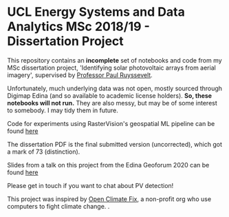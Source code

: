 # UCL Energy Systems and Data Analytics MSc 2018/19 - Dissertation Project

This repository contains an **incomplete** set of notebooks and code from my MSc dissertation project, 'Identifying solar photovoltaic arrays from aerial imagery', supervised by [Professor Paul Ruyssevelt](https://www.ucl.ac.uk/bartlett/energy/prof-paul-ruyssevelt).

Unfortunately, much underlying data was not open, mostly sourced through Digimap Edina (and so available to academic license holders). **So, these notebooks will not run.**
They are also messy, but may be of some interest to somebody. I may tidy them in future. 

Code for experiments using RasterVision's geospatial ML pipeline can be found [here](https://github.com/Rabscuttler/raster-vision/tree/master/code)

The dissertation PDF is the final submitted version (uncorrected), which got a mark of 73 (distinction). 

Slides from a talk on this project from the Edina Geoforum 2020 can be found [here](https://laurence-watson.com/talks/solar_pv/)

Please get in touch if you want to chat about PV detection!

This project was inspired by [Open Climate Fix](https://openclimatefix.org/), a non-profit org who use computers to fight climate change.
.
